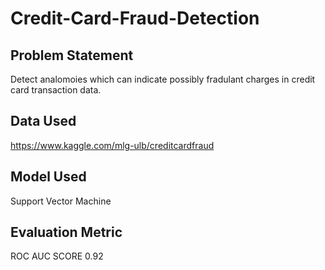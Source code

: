 # Credit-Card-Fraud-Detection

## Problem Statement
Detect analomoies which can indicate possibly fradulant charges in credit card transaction data.

## Data Used
https://www.kaggle.com/mlg-ulb/creditcardfraud

## Model Used
Support Vector Machine

## Evaluation Metric
ROC AUC SCORE 0.92
